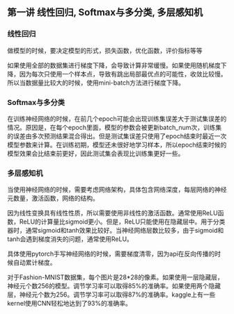 ## 第一讲 线性回归, Softmax与多分类, 多层感知机

### 线性回归

做模型的时候，要决定模型的形式，损失函数，优化函数，评价指标等等

如果使用全部的数据集进行梯度下降，会导致计算非常缓慢。如果使用随机梯度下降，因为每次只使用一个样本点，导致有跳出局部最优点的可能性，收敛比较慢。所以当数据量比较大的时候，使用mini-batch方法进行梯度下降。

### Softmax与多分类

在训练神经网络的时候，在前几个epoch可能会出现训练集误差大于测试集误差的情况。原因是，在每个epoch里面，模型的参数会被更新batch_num次，训练集的误差由多次预测结果混合得出。但是测试集误差只使用了epoch结束时最近一次模型参数来计算。在训练初期，模型还未很好地学习样本，所以epoch结束时候的模型效果会比结束前更好，因此测试集会表现比训练集更好一些。

### 多层感知机

当使用神经网络的时候，需要考虑网络架构，具体包含网络深度，每层网络的神经元数量，激活函数，网络的结构。

因为线性变换具有线性性质，所以需要使用非线性的激活函数。通常使用ReLU函数，ReLU的计算量比sigmoid更小。但是，ReLU只能使用在隐藏层中。用于分类器时，通常sigmoid和tanh效果比较好。当神经网络层数比较多，由于sigmoid和tanh会遇到梯度消失的问题，通常使用ReLU。

具体使用pytorch手写神经网络的时候，需要梯度清零，因为api在反向传播的时候自动累计梯度。

对于Fashion-MNIST数据集，每个图片是28*28的像素。如果使用一层隐藏层，神经元个数256的模型。调节学习率可以取得85%的准确率。如果使用两个隐藏层，神经元个数为256。调节学习率可以取得87%的准确率。kaggle上有一些kernel使用CNN轻松地达到了93%的准确率。













